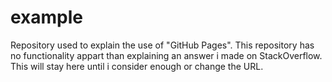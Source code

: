 # example
Repository used to explain the use of "GitHub Pages".
This repository has no functionality appart than explaining an answer i made on StackOverflow. This will stay here until i consider enough or change the URL.
